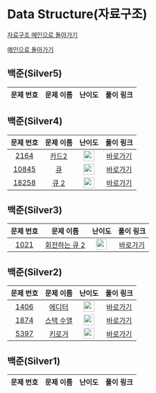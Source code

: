 # Data Structure(자료구조)

[자료구조 메인으로 돌아가기](https://github.com/SSUHYUNKIM/Algorithm/blob/main/DataStructure/README.md)

[메인으로 돌아가기](https://github.com/SSUHYUNKIM/Algorithm)

## 백준(Silver5)
|        문제 번호         |        문제 이름         |         난이도          |        풀이 링크         |          
| :-----: | :-----: | :-----: | :-----: |

## 백준(Silver4)
|        문제 번호         |        문제 이름         |         난이도          |        풀이 링크         |          
| :-----: | :-----: | :-----: | :-----: |
| <a href="https://www.acmicpc.net/problem/2164" target="_blank">2164</a> | <a href="https://www.acmicpc.net/problem/2164" target="_blank">카드2</a> | <img height="25px" width="25px" src="https://static.solved.ac/tier_small/7.svg"/> | <a href="https://github.com/SSUHYUNKIM/Algorithm/blob/main/DataStructure/solution/Silver/Silver4/2164.cpp">바로가기</a> |
| <a href="https://www.acmicpc.net/problem/10845" target="_blank">10845</a> | <a href="https://www.acmicpc.net/problem/10845" target="_blank">큐</a> | <img height="25px" width="25px" src="https://static.solved.ac/tier_small/7.svg"/> | <a href="https://github.com/SSUHYUNKIM/Algorithm/blob/main/DataStructure/solution/Silver/Silver4/10845.cpp">바로가기</a> |
| <a href="https://www.acmicpc.net/problem/18258" target="_blank">18258</a> | <a href="https://www.acmicpc.net/problem/18258" target="_blank">큐 2</a> | <img height="25px" width="25px" src="https://static.solved.ac/tier_small/7.svg"/> | <a href="https://github.com/SSUHYUNKIM/Algorithm/blob/main/DataStructure/solution/Silver/Silver4/18258.cpp">바로가기</a> |


## 백준(Silver3)
|        문제 번호         |        문제 이름         |         난이도          |        풀이 링크         |          
| :-----: | :-----: | :-----: | :-----: |
| <a href="https://www.acmicpc.net/problem/1021" target="_blank">1021</a> | <a href="https://www.acmicpc.net/problem/1021" target="_blank">회전하는 큐 2</a> | <img height="25px" width="25px" src="https://static.solved.ac/tier_small/7.svg"/> | <a href="https://github.com/SSUHYUNKIM/Algorithm/blob/main/DataStructure/solution/Silver/Silver3/1021.cpp">바로가기</a> |


## 백준(Silver2)
|        문제 번호         |        문제 이름         |         난이도          |        풀이 링크         |          
| :-----: | :-----: | :-----: | :-----: |
| <a href="https://www.acmicpc.net/problem/1406" target="_blank">1406</a> | <a href="https://www.acmicpc.net/problem/1406" target="_blank">에디터</a> | <img height="25px" width="25px" src="https://static.solved.ac/tier_small/9.svg"/> | <a href="https://github.com/SSUHYUNKIM/Algorithm/blob/main/DataStructure/solution/Silver/Silver2/1406.cpp">바로가기</a> |
| <a href="https://www.acmicpc.net/problem/1874" target="_blank">1874</a> | <a href="https://www.acmicpc.net/problem/1874" target="_blank">스택 수열</a> | <img height="25px" width="25px" src="https://static.solved.ac/tier_small/9.svg"/> | <a href="https://github.com/SSUHYUNKIM/Algorithm/blob/main/DataStructure/solution/Silver/Silver2/1874.cpp">바로가기</a> |
| <a href="https://www.acmicpc.net/problem/5397" target="_blank">5397</a> | <a href="https://www.acmicpc.net/problem/5397" target="_blank">키로거</a> | <img height="25px" width="25px" src="https://static.solved.ac/tier_small/9.svg"/> | <a href="https://github.com/SSUHYUNKIM/Algorithm/blob/main/DataStructure/solution/Silver/Silver2/5397.cpp">바로가기</a> |

## 백준(Silver1)
|        문제 번호         |        문제 이름         |         난이도          |        풀이 링크         |          
| :-----: | :-----: | :-----: | :-----: |